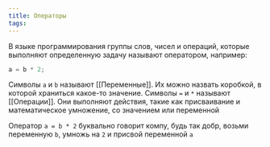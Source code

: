 ```yaml
---
title: Операторы
tags:
---
```

В языке программирования группы слов, чисел и операций, которые выполняют определенную задачу называют оператором, например:
```js
a = b * 2;
```
Символы `a` и `b` называют [[Переменные]]. Их можно назвать коробкой, в которой храниться какое-то значение.
Символы `=` и `*` называют [[Операции]]. Они выполняют действия, такие как присваивание и математическое умножение, со значением или переменной

Оператор `a = b * 2` буквально говорит компу, будь так добр, возьми переменную `b`, умножь на `2` и присвой переменной `a`
